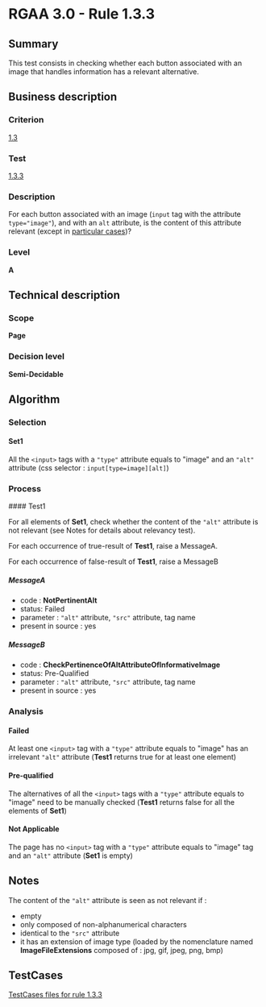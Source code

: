 # RGAA 3.0 -  Rule 1.3.3

## Summary

This test consists in checking whether each button associated with an image that handles information has a relevant alternative.

## Business description

### Criterion

[1.3](http://asqatasun.github.io/RGAA--3.0--EN/RGAA3.0_Criteria_English_version_v1.html#crit-1-3)

### Test

[1.3.3](http://asqatasun.github.io/RGAA--3.0--EN/RGAA3.0_Criteria_English_version_v1.html#test-1-3-3)

### Description
For each button associated
    with an image (<code>input</code> tag with the attribute
    <code>type="image"</code>), and with an <code>alt</code> attribute, is the content
    of this attribute relevant (except in <a title="Particular cases for criterion 1.3" href="http://asqatasun.github.io/RGAA--3.0--EN/RGAA3.0_Particular_cases_English_version_v1.html#cpCrit1-3">particular cases</a>)? 


### Level

**A**

## Technical description

### Scope

**Page**

### Decision level

**Semi-Decidable**

## Algorithm

### Selection

#### Set1

All the `<input>` tags with a `"type"` attribute equals to "image" and an `"alt"` attribute (css selector : `input[type=image][alt]`)

### Process

#### Test1

For all elements of **Set1**, check whether the content of the `"alt"` attribute is not relevant (see Notes for details about relevancy test). 

For each occurrence of true-result of **Test1**, raise a MessageA.

For each occurrence of false-result of **Test1**, raise a MessageB

##### MessageA 

-    code : **NotPertinentAlt** 
-    status: Failed
-    parameter : `"alt"` attribute, `"src"` attribute, tag name
-    present in source : yes

##### MessageB 

-    code : **CheckPertinenceOfAltAttributeOfInformativeImage** 
-    status: Pre-Qualified
-    parameter : `"alt"` attribute, `"src"` attribute, tag name
-    present in source : yes

### Analysis

#### Failed

At least one `<input>` tag with a `"type"` attribute equals to "image" has an irrelevant `"alt"` attribute (**Test1** returns true for at least one element)

#### Pre-qualified

The alternatives of all the `<input>` tags with a `"type"` attribute equals to "image" need to be manually checked (**Test1** returns false for all the elements of **Set1**) 

#### Not Applicable

The page has no `<input>` tag with a `"type"` attribute equals to "image" tag and an `"alt"` attribute (**Set1** is empty)

## Notes

The content of the `"alt"` attribute is seen as not relevant if :

- empty
- only composed of non-alphanumerical characters
- identical to the `"src"` attribute
- it has an extension of image type (loaded by the nomenclature named **ImageFileExtensions** composed of : jpg, gif, jpeg, png, bmp)



##  TestCases 

[TestCases files for rule 1.3.3](https://github.com/Asqatasun/Asqatasun/tree/master/rules/rules-rgaa3.0/src/test/resources/testcases/rgaa30/Rgaa30Rule010303/) 


